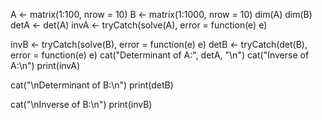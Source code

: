 A <- matrix(1:100, nrow = 10)
B <- matrix(1:1000, nrow = 10)
dim(A) 
dim(B) 
detA <- det(A)
invA <- tryCatch(solve(A), error = function(e) e)

invB <- tryCatch(solve(B), error = function(e) e)
detB <- tryCatch(det(B),   error = function(e) e)
cat("Determinant of A:", detA, "\n")
cat("Inverse of A:\n")
print(invA)

cat("\nDeterminant of B:\n")
print(detB)

cat("\nInverse of B:\n")
print(invB)
